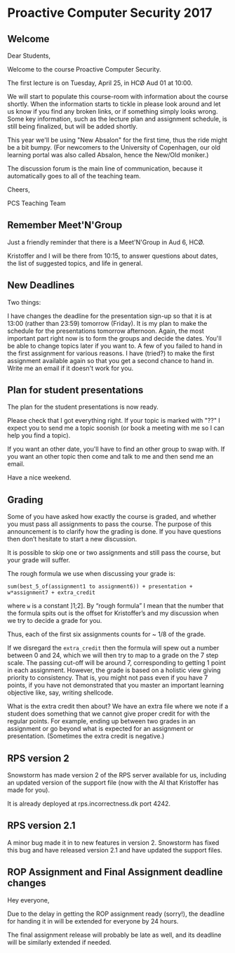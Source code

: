 # Proactive Computer Security 2017


## Welcome
Dear Students,

Welcome to the course Proactive Computer Security.

The first lecture is on Tuesday, April 25, in HCØ Aud 01 at 10:00.

We will start to populate this course-room with information about the course shortly. When the information starts to tickle in please look around and let us know if you find any broken links, or if something simply looks wrong. Some key information, such as the lecture plan and assignment schedule, is still being finalized, but will be added shortly.

This year we'll be using "New Absalon" for the first time, thus the ride might be a bit bumpy. (For newcomers to the University of Copenhagen, our old learning portal was also called Absalon, hence the New/Old moniker.)

The discussion forum is the main line of communication, because it automatically goes to all of the teaching team.

Cheers,

PCS Teaching Team



## Remember Meet'N'Group
Just a friendly reminder that there is a Meet'N'Group in Aud 6, HCØ.

Kristoffer and I will be there from 10:15, to answer questions about dates, the list of suggested topics, and life in general.



## New Deadlines
Two things:

I have changes the deadline for the presentation sign-up so that it is at 13:00 (rather than 23:59) tomorrow (Friday). It is my plan to make the schedule for the presentations tomorrow afternoon. Again, the most important part right now is to form the groups and decide the dates. You'll be able to change topics later if you want to.
A few of you failed to hand in the first assignment for various reasons. I have (tried?) to make the first assignment available again so that you get a second chance to hand in. Write me an email if it doesn't work for you.


## Plan for student presentations
The plan for the student presentations is now ready.

Please check that I got everything right. If your topic is marked with "??" I expect you to send me a topic soonish (or book a meeting with me so I can help you find a topic).

If you want an other date, you'll have to find an other group to swap with. If you want an other topic then come and talk to me and then send me an email.

Have a nice weekend.


## Grading
Some of you have asked how exactly the course is graded, and whether you must pass all assignments to pass the course. The purpose of this announcement is to clarify how the grading is done. If you have questions then don’t hesitate to start a new discussion.

It is possible to skip one or two assignments and still pass the course, but your grade will suffer.

The rough formula we use when discussing your grade is:

    sum(best_5_of(assignment1 to assignment6)) + presentation + w*assignment7 + extra_credit

where `w` is a constant ]1;2]. By “rough formula” I mean that the number that the formula spits out is the offset for Kristoffer’s and my discussion when we try to decide a grade for you.

Thus, each of the first six assignments counts for ~ 1/8 of the grade.

If we disregard the `extra_credit` then the formula will spew out a number between 0 and 24, which we will then try to map to a grade on the 7 step scale. The passing cut-off will be around 7, corresponding to getting 1 point in each assignment. However, the grade is based on a holistic view giving priority to consistency. That is, you might not pass even if you have 7 points, if you have not demonstrated that you master an important learning objective like, say, writing shellcode.

What is the extra credit then about? We have an extra file where we note if a student does something that we cannot give proper credit for with the regular points. For example, ending up between two grades in an assignment or go beyond what is expected for an assignment or presentation. (Sometimes the extra credit is negative.)


## RPS version 2
Snowstorm has made version 2 of the RPS server available for us, including an updated version of the support file (now with the AI that Kristoffer has made for you).

It is already deployed at rps.incorrectness.dk port 4242.


## RPS version 2.1
A minor bug made it in to new features in version 2. Snowstorm has fixed this bug and have released version 2.1 and have updated the support files.


## ROP Assignment and Final Assignment deadline changes
Hey everyone,

Due to the delay in getting the ROP assignment ready (sorry!), the deadline for handing it in will be extended for everyone by 24 hours.

The final assignment release will probably be late as well, and its deadline will be similarly extended if needed.
